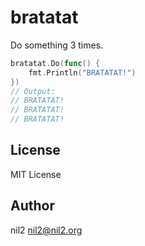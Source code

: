 bratatat
========

Do something 3 times.

```go
bratatat.Do(func() {
	fmt.Println("BRATATAT!")
})
// Output:
// BRATATAT!
// BRATATAT!
// BRATATAT!
```

License
-------

MIT License

Author
------

nil2 <nil2@nil2.org>
